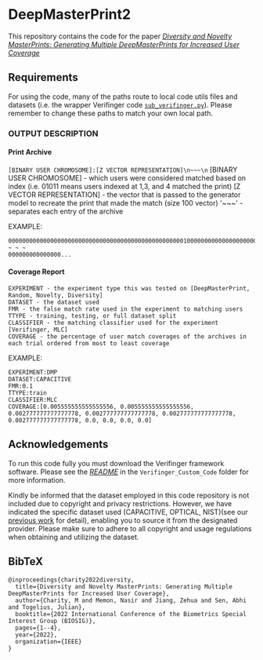 # DeepMasterPrint2

This repository contains the code for the paper _[Diversity and Novelty MasterPrints: Generating Multiple DeepMasterPrints for Increased User Coverage](https://arxiv.org/pdf/2209.04909.pdf)_

## Requirements
For using the code, many of the paths route to local code utils files and datasets (i.e. the wrapper Verifinger code [`sub_verifinger.py`](Verifinger_Custom_Code/sub_verifinger.py)). Please remember to change these paths to match your own local path. 


### OUTPUT DESCRIPTION

#### Print Archive
`[BINARY USER CHROMOSOME]:[Z VECTOR REPRESENTATION]\n~~~\n`
[BINARY USER CHROMOSOME] - which users were considered matched based on index (i.e. 01011 means users indexed at 1,3, and 4 matched the print)
[Z VECTOR REPRESENTATION] - the vector that is passed to the generator model to recreate the print that made the match (size 100 vector)
'~~~' - separates each entry of the archive

EXAMPLE:
```
000000000000000000000000000000000000000000000000001000000000000000000000000000000000000000000000000000000000000000000000000000000000000000000000000000000000000000000000000000000000000000000000000000000000000000000000000000000000000000000000000000000000000000000000000000000000000000001000000000000000000000000000000000000000000000000000000000000000000000000101:-1.916533153699789,1.9519441294254887,-2.8743252190614204,-0.36298462759511463,-4.292081166868176,-0.36051428508456107,2.452029917240232,2.2809535545004254,-1.1153275455291682,1.9472607723156556,-1.7404678497066617,2.4521793582236553,-0.544386649222518,0.10903939164172712,-2.4435406044858903,1.045524958128742,-3.7482639189880134,-0.9059521063142969,1.5746879674702086,-0.0957672170773807,2.7313473801968473,-1.3850818984616797,2.1394738613938293,2.2949567409389546,3.209020091564548,-1.0482971812571233,-1.7794072596689505,-2.6406414181238977,-2.510785292336254,6.390992983865887,3.47264130251856,-0.41851924060904755,0.3162830949041101,-0.40192158301514636,1.5785416854562127,2.0769120990958316,2.277363204516438,-0.11966112358969433,-1.3548975272788855,-1.8827406536793985,-2.987194960361814,0.8269256721752659,-1.9870859886940695,2.4637826775998866,0.9407007559918028,-3.2307118053925223,-2.167681130126757,-0.8563562285045749,4.5272068758006885,-1.334781931909737,1.6201928911387267,-5.048491811953651,-2.1815671876174765,5.487640176133895,-4.976405020383494,-1.7825272798147465,1.9994153766903662,0.28399751551415336,7.236647637804982,-2.925995031760298,1.7370390079399227,1.0342176516386805,2.2130768575898014,-0.8972380994069225,2.6761498114521314,-0.9073613711866186,-2.5706123753004624,2.420933719363555,0.6482563638036358,-2.4653805609174326,-1.852986864081839,-0.9815290321940904,-3.64418252863636,-0.31571908158320794,0.17065255811330132,2.2516119358911135,-3.6952637142464666,0.6323548095841632,-2.731984990706609,3.636633660012249,0.1476257045110915,2.8097238788255,0.7991411494267364,-0.5845040747241759,-4.243521659332214,-1.4907422362167178,3.5741712316601357,0.8099135983439918,-0.42049094159113914,-0.4670134345661672,-3.8724729668230875,5.339967552688013,-0.5630499111454552,0.37698423065422226,-0.4453042115200903,-1.2453519209247519,-4.078612797994481,2.78399212242783,1.5439549390316845,-6.433698067991634
~ ~ ~
000000000000000...
```

#### Coverage Report
```
EXPERIMENT - the experiment type this was tested on [DeepMasterPrint, Random, Novelty, Diversity]
DATASET - the dataset used
FMR - the false match rate used in the experiment to matching users
TTYPE - training, testing, or full dataset split
CLASSIFIER - the matching classifier used for the experiment [Verifinger, MLC]
COVERAGE - the percentage of user match coverages of the archives in each trial ordered from most to least coverage
```

EXAMPLE:
```
EXPERIMENT:DMP
DATASET:CAPACITIVE
FMR:0.1
TTYPE:train
CLASSIFIER:MLC
COVERAGE:[0.005555555555555556, 0.005555555555555556, 0.002777777777777778, 0.002777777777777778, 0.002777777777777778, 0.002777777777777778, 0.0, 0.0, 0.0, 0.0]

```

## Acknowledgements
To run this code fully you must download the Verifinger framework software. Please see the _[README](Verifinger_Custom_Code/README.md)_ in the `Verifinger_Custom_Code` folder for more information.

Kindly be informed that the dataset employed in this code repository is not included due to copyright and privacy restrictions. However, we have indicated the specific dataset used (CAPACITIVE, OPTICAL, NIST)(see our [previous work](https://arxiv.org/pdf/1705.07386.pdf) for detail), enabling you to source it from the designated provider. Please make sure to adhere to all copyright and usage regulations when obtaining and utilizing the dataset.


## BibTeX
```
@inproceedings{charity2022diversity,
  title={Diversity and Novelty MasterPrints: Generating Multiple DeepMasterPrints for Increased User Coverage},
  author={Charity, M and Memon, Nasir and Jiang, Zehua and Sen, Abhi and Togelius, Julian},
  booktitle={2022 International Conference of the Biometrics Special Interest Group (BIOSIG)},
  pages={1--4},
  year={2022},
  organization={IEEE}
}
```